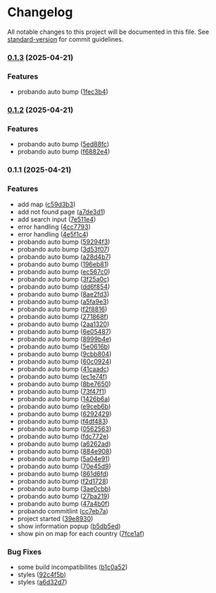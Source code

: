 # Changelog

All notable changes to this project will be documented in this file. See [standard-version](https://github.com/conventional-changelog/standard-version) for commit guidelines.

### [0.1.3](https://github.com/luciaaldana/next-leaflet-demo/compare/v0.1.2...v0.1.3) (2025-04-21)


### Features

* probando auto bump ([1fec3b4](https://github.com/luciaaldana/next-leaflet-demo/commit/1fec3b4319ff069ff49e199b95e609248da866bc))

### [0.1.2](https://github.com/luciaaldana/next-leaflet-demo/compare/v0.1.1...v0.1.2) (2025-04-21)


### Features

* probando auto bump ([5ed88fc](https://github.com/luciaaldana/next-leaflet-demo/commit/5ed88fc19948e7134323c807942a00ffd423c820))
* probando auto bump ([f6882e4](https://github.com/luciaaldana/next-leaflet-demo/commit/f6882e4733f584aa6e4b7ae7e01f04b6a68f11b9))

### 0.1.1 (2025-04-21)


### Features

* add map ([c59d3b3](https://github.com/luciaaldana/next-leaflet-demo/commit/c59d3b3e3b5622a47b462f87e6babfbab62119a9))
* add not found page ([a7de3d1](https://github.com/luciaaldana/next-leaflet-demo/commit/a7de3d10ed5c2c2e671e0131b3c7a243d6a2fb27))
* add search input ([7e511e4](https://github.com/luciaaldana/next-leaflet-demo/commit/7e511e4b356e00cb27d371ebc333ba5dbab299d4))
* error handling ([4cc7793](https://github.com/luciaaldana/next-leaflet-demo/commit/4cc779307eb3ebfd6f825e989f5071a505cf0c01))
* error handling ([4e5f1c4](https://github.com/luciaaldana/next-leaflet-demo/commit/4e5f1c42564b9c6cc48db67a967234f1a5d6cd66))
* probando auto bump ([59294f3](https://github.com/luciaaldana/next-leaflet-demo/commit/59294f3188f798848218eb1b526460d3129bac41))
* probando auto bump ([3d53f07](https://github.com/luciaaldana/next-leaflet-demo/commit/3d53f07b643023ac5ab3ff4a31ef2c47380e4da8))
* probando auto bump ([a28d4b7](https://github.com/luciaaldana/next-leaflet-demo/commit/a28d4b7172fbb3182a02dc267a06f6acf40603ed))
* probando auto bump ([196eb81](https://github.com/luciaaldana/next-leaflet-demo/commit/196eb81e961996844a8324359ee51017a42fe016))
* probando auto bump ([ec567c0](https://github.com/luciaaldana/next-leaflet-demo/commit/ec567c069cc3483a24432a3120aac927b5e7f04e))
* probando auto bump ([3f25a0c](https://github.com/luciaaldana/next-leaflet-demo/commit/3f25a0c4eb57efef2df5fdac7660e55b14f4666f))
* probando auto bump ([dd6f854](https://github.com/luciaaldana/next-leaflet-demo/commit/dd6f854d9189453c23962bb2feea34bd272a8c00))
* probando auto bump ([8ae2fd3](https://github.com/luciaaldana/next-leaflet-demo/commit/8ae2fd396d6c6189200768b5266769f568dc56de))
* probando auto bump ([a5fa9e3](https://github.com/luciaaldana/next-leaflet-demo/commit/a5fa9e39995151170f79a1512e5ccc4ac9d41e5f))
* probando auto bump ([f2f8816](https://github.com/luciaaldana/next-leaflet-demo/commit/f2f8816dc7184a903a643b7d59764c8613e013cc))
* probando auto bump ([271868f](https://github.com/luciaaldana/next-leaflet-demo/commit/271868f3ad011c17b4a87c945fb235add7c4c415))
* probando auto bump ([2aa1320](https://github.com/luciaaldana/next-leaflet-demo/commit/2aa132009dd45450222c0ee99b10451a32bb676a))
* probando auto bump ([6e05487](https://github.com/luciaaldana/next-leaflet-demo/commit/6e0548795d9db6dd129010f1c722e9877f092725))
* probando auto bump ([8999b4e](https://github.com/luciaaldana/next-leaflet-demo/commit/8999b4ef7c6bece50aefbcc7c287cf787be36e22))
* probando auto bump ([5e0616b](https://github.com/luciaaldana/next-leaflet-demo/commit/5e0616bc0a379aa90079c9b190b945e492ba21b1))
* probando auto bump ([9cbb804](https://github.com/luciaaldana/next-leaflet-demo/commit/9cbb804b569fbb4e3882398fdc61daf300fb1e17))
* probando auto bump ([60c0924](https://github.com/luciaaldana/next-leaflet-demo/commit/60c0924c4915d9b101c7df24ecd81d6336891446))
* probando auto bump ([41caadc](https://github.com/luciaaldana/next-leaflet-demo/commit/41caadc87f7fe3ce11698e62e81b158ce9e2ef5f))
* probando auto bump ([ec1e74f](https://github.com/luciaaldana/next-leaflet-demo/commit/ec1e74f58c5c2a23036aa4faba9a602253cfbcf9))
* probando auto bump ([8be7650](https://github.com/luciaaldana/next-leaflet-demo/commit/8be765044ac407b930fdf17ba13b6c8fe6d900ed))
* probando auto bump ([73f47f1](https://github.com/luciaaldana/next-leaflet-demo/commit/73f47f110092fe0386bbcf89905571477099fd34))
* probando auto bump ([1426b6a](https://github.com/luciaaldana/next-leaflet-demo/commit/1426b6aa5d6cf97406a47ffc9944f5fb64aecd2d))
* probando auto bump ([e9ceb6b](https://github.com/luciaaldana/next-leaflet-demo/commit/e9ceb6b733eaeb7adac6cab1c55fa6a33fc60ed7))
* probando auto bump ([6292429](https://github.com/luciaaldana/next-leaflet-demo/commit/6292429290bc3cc49443d58fbfde828235887674))
* probando auto bump ([f4df483](https://github.com/luciaaldana/next-leaflet-demo/commit/f4df483b0faa7559d75c6173d9d87aa273fa5c66))
* probando auto bump ([0562563](https://github.com/luciaaldana/next-leaflet-demo/commit/0562563a6ff0887a4268807bae9be0642676aa80))
* probando auto bump ([fdc772e](https://github.com/luciaaldana/next-leaflet-demo/commit/fdc772e0b6f9f06b983953e9d47437f13639b416))
* probando auto bump ([a6262ad](https://github.com/luciaaldana/next-leaflet-demo/commit/a6262ad8c87cf7467ded35356877a1fb578441de))
* probando auto bump ([884e908](https://github.com/luciaaldana/next-leaflet-demo/commit/884e9084fc7b3ee43acdc3b0061af641378d176f))
* probando auto bump ([5a04e91](https://github.com/luciaaldana/next-leaflet-demo/commit/5a04e912a9496c6675753d2c599adbe21befffbe))
* probando auto bump ([70e45d9](https://github.com/luciaaldana/next-leaflet-demo/commit/70e45d9256a930df5e95a63cc39058832de40975))
* probando auto bump ([861d6fd](https://github.com/luciaaldana/next-leaflet-demo/commit/861d6fd3d5db2f2c9796733efd443308e279408d))
* probando auto bump ([f2d1728](https://github.com/luciaaldana/next-leaflet-demo/commit/f2d1728e4336b2869f441451f110c5789bb41855))
* probando auto bump ([3ae0cbb](https://github.com/luciaaldana/next-leaflet-demo/commit/3ae0cbb923c20f36efbcd0239e89a043d3cb4740))
* probando auto bump ([27ba219](https://github.com/luciaaldana/next-leaflet-demo/commit/27ba219a59ce040c65b3b6121f0b5214bcb0efd9))
* probando auto bump ([47a4b0f](https://github.com/luciaaldana/next-leaflet-demo/commit/47a4b0f6f43feb6d8e7d73c07ce0bf2ae1faafe8))
* probando commitlint ([cc7eb7a](https://github.com/luciaaldana/next-leaflet-demo/commit/cc7eb7a9ba949fabba87d0d18e8c004cebb7f542))
* project started ([39e8930](https://github.com/luciaaldana/next-leaflet-demo/commit/39e89306cae766a13ff3437b583435e202c2b516))
* show information popup ([b5db5ed](https://github.com/luciaaldana/next-leaflet-demo/commit/b5db5edcdb7c6b0e5a10515ece6f5ac09696c3af))
* show pin on map for each country ([7fce1af](https://github.com/luciaaldana/next-leaflet-demo/commit/7fce1afdb3f124d9ce9cabce2260bf9a28b79ec1))


### Bug Fixes

* some build incompatibilites ([b1c0a52](https://github.com/luciaaldana/next-leaflet-demo/commit/b1c0a52a091c852b7bd53a8906abd263db932f25))
* styles ([92c4f5b](https://github.com/luciaaldana/next-leaflet-demo/commit/92c4f5b4c957c4d9f3a5316735fae8ca3cc89105))
* styles ([a6d32d7](https://github.com/luciaaldana/next-leaflet-demo/commit/a6d32d72e0c28b59b42ff3655024b7192ab17810))
